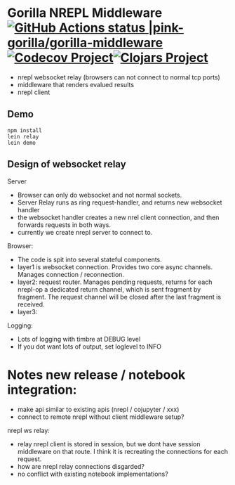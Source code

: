 # Gorilla NREPL Middleware [![GitHub Actions status |pink-gorilla/gorilla-middleware](https://github.com/pink-gorilla/gorilla-middleware/workflows/CI/badge.svg)](https://github.com/pink-gorilla/gorilla-middleware/actions?workflow=CI)[![Codecov Project](https://codecov.io/gh/pink-gorilla/gorilla-middleware/branch/master/graph/badge.svg)](https://codecov.io/gh/pink-gorilla/gorilla-middleware)[![Clojars Project](https://img.shields.io/clojars/v/org.pinkgorilla/gorilla-middleware.svg)](https://clojars.org/org.pinkgorilla/gorilla-middleware)

- nrepl websocket relay (browsers can not connect to normal tcp ports)
- middleware that renders evalued results
- nrepl client 

 
## Demo

```
npm install
lein relay
lein demo

```

## Design of websocket relay

Server
- Browser can only do websocket and not normal sockets.
- Server Relay runs as ring request-handler, and returns new websocket handler
- the websocket handler creates a new nrel client connection, and then
  forwards requests in both ways.
- currently we create nrepl server to connect to.

Browser:
- The code is spit into several stateful components.
- layer1 is websocket connection. Provides two core async channels.
  Manages connection / reconnection.
- layer2: request router. Manages pending requests, returns for each nrepl-op
  a dedicated return channel, which is sent fragment by fragment. 
  The request channel will be closed after the last fragment is received. 
- layer3:    

Logging:
- Lots of logging with timbre at DEBUG level
- If you dot want lots of output, set loglevel to INFO


# Notes new release / notebook integration:

- make api similar to existing apis (nrepl / cojupyter / xxx)
- connect to remote nrepl without client middleware setup?

nrepl ws relay:
- relay nrepl client is stored in session, but we dont have session 
  middleware on that route. I think it is recreating the connections for
  each request.
- how are nrepl relay connections disgarded?  
- no conflict with existing notebook implementations?




